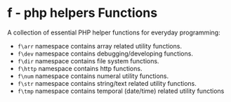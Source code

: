 f - php helpers Functions
======

A collection of essential PHP helper functions for everyday programming:

- `f\arr` namespace contains array related utility functions.
- `f\dev` namespace contains debugging/developing functions.
- `f\dir` namespace contains file system functions.
- `f\http` namespace contains http functions.
- `f\num` namespace contains numeral utility functions.
- `f\str` namespace contains string/text related utility functions.
- `f\tmp` namespace contains temporal (date/time) related utility functions